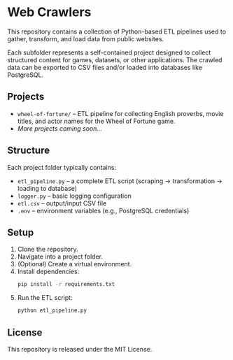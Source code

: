 # Web Crawlers

This repository contains a collection of Python-based ETL pipelines used to gather, transform, and load data from public websites.

Each subfolder represents a self-contained project designed to collect structured content for games, datasets, or other applications. The crawled data can be exported to CSV files and/or loaded into databases like PostgreSQL.


## Projects

- `wheel-of-fortune/` – ETL pipeline for collecting English proverbs, movie titles, and actor names for the Wheel of Fortune game.
- *More projects coming soon...*


## Structure

Each project folder typically contains:
- `etl_pipeline.py` – a complete ETL script (scraping → transformation → loading to database)
- `logger.py` – basic logging configuration
- `etl.csv` – output/input CSV file
- `.env` – environment variables (e.g., PostgreSQL credentials)


## Setup

1. Clone the repository.
2. Navigate into a project folder.
3. (Optional) Create a virtual environment.
4. Install dependencies:
   ```bash
   pip install -r requirements.txt
   ```
5. Run the ETL script:
   ```bash
   python etl_pipeline.py
   ```

## License

This repository is released under the MIT License.